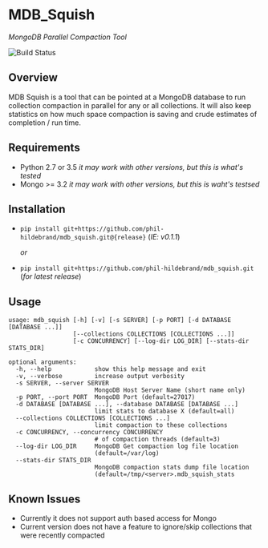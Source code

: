
# MDB_Squish
 
 *_MongoDB Parallel Compaction Tool_*

![Build Status](https://travis-ci.org/phil-hildebrand/mdb_squish.svg?branch=master)

## Overview

 MDB Squish is a tool that can be pointed at a MongoDB database to run collection
compaction in parallel for any or all collections.  It will also keep statistics on
how much space compaction is saving and crude estimates of completion / run time.

## Requirements

- Python 2.7 or 3.5 _it may work with other versions, but this is what's tested_
- Mongo >= 3.2 _it may work with other versions, but this is waht's testsed_

## Installation

- `pip install git+https://github.com/phil-hildebrand/mdb_squish.git@{release}` (_IE: v0.1.1_)

  *_or_*
  

- `pip install git+https://github.com/phil-hildebrand/mdb_squish.git`  (_for latest release_)


## Usage

```
usage: mdb_squish [-h] [-v] [-s SERVER] [-p PORT] [-d DATABASE [DATABASE ...]]
                  [--collections COLLECTIONS [COLLECTIONS ...]]
                  [-c CONCURRENCY] [--log-dir LOG_DIR] [--stats-dir STATS_DIR]

optional arguments:
  -h, --help            show this help message and exit
  -v, --verbose         increase output verbosity
  -s SERVER, --server SERVER
                        MongoDB Host Server Name (short name only)
  -p PORT, --port PORT  MongoDB Port (default=27017)
  -d DATABASE [DATABASE ...], --database DATABASE [DATABASE ...]
                        limit stats to database X (default=all)
  --collections COLLECTIONS [COLLECTIONS ...]
                        limit compaction to these collections
  -c CONCURRENCY, --concurrency CONCURRENCY
                        # of compaction threads (default=3)
  --log-dir LOG_DIR     MongoDB Get compaction log file location
                        (default=/var/log)
  --stats-dir STATS_DIR
                        MongoDB compaction stats dump file location
                        (default=/tmp/<server>.mdb_squish_stats
```

## Known Issues

- Currently it does not support auth based access for Mongo
- Current version does not have a feature to ignore/skip collections that were
   recently compacted

